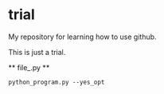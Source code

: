 # trial
My repository for learning  how to use github.

This is just a trial.

** file_.py **

```
python_program.py --yes_opt
```
